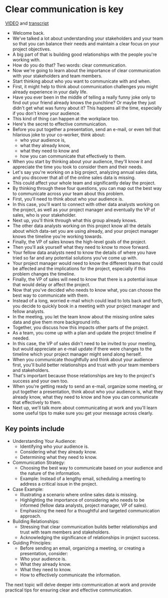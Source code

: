 # Clear communication is key

[VIDEO](./resources/1_VIDEO_Clear-communication-is-key.mp4) and [transcript](./resources/1_VIDEO_Clear-communication-is-key.txt)

- Welcome back.
- We've talked a lot about understanding your stakeholders and your team so that you can balance their needs and maintain a clear focus on your project objectives.
- A big part of that is building good relationships with the people you're working with.
- How do you do that? Two words: clear communication.
- Now we're going to learn about the importance of clear communication with your stakeholders and team members.
- Start thinking about who you want to communicate with and when.
- First, it might help to think about communication challenges you might already experience in your daily life.
- Have you ever been in the middle of telling a really funny joke only to find out your friend already knows the punchline? Or maybe they just didn't get what was funny about it? This happens all the time, especially if you don't know your audience.
- This kind of thing can happen at the workplace too.
- Here's the secret to effective communication.
- Before you put together a presentation, send an e-mail, or even tell that hilarious joke to your co-worker, think about:
  - who your audience is,
  - what they already know,
  - what they need to know and
  - how you can communicate that effectively to them.
- When you start by thinking about your audience, they'll know it and appreciate the time you took to consider them and their needs.
- Let's say you're working on a big project, analyzing annual sales data, and you discover that all of the online sales data is missing.
- This could affect your whole team and significantly delay the project.
- By thinking through these four questions, you can map out the best way to communicate across your team about this problem.
- First, you'll need to think about who your audience is.
- In this case, you'll want to connect with other data analysts working on the project, as well as your project manager and eventually the VP of sales, who is your stakeholder.
- Next up, you'll think through what this group already knows.
- The other data analysts working on this project know all the details about which data-set you are using already, and your project manager knows the timeline you're working towards.
- Finally, the VP of sales knows the high-level goals of the project.
- Then you'll ask yourself what they need to know to move forward.
- Your fellow data analysts need to know the details of where you have tried so far and any potential solutions you've come up with.
- Your project manager would need to know the different teams that could be affected and the implications for the project, especially if this problem changes the timeline.
- Finally, the VP of sales will need to know that there is a potential issue that would delay or affect the project.
- Now that you've decided who needs to know what, you can choose the best way to communicate with them.
- Instead of a long, worried e-mail which could lead to lots back and forth, you decide to quickly book in a meeting with your project manager and fellow analysts.
- In the meeting, you let the team know about the missing online sales data and give them more background info.
- Together, you discuss how this impacts other parts of the project.
- As a team, you come up with a plan and update the project timeline if needed.
- In this case, the VP of sales didn't need to be invited to your meeting, but would appreciate an e-mail update if there were changes to the timeline which your project manager might send along herself.
- When you communicate thoughtfully and think about your audience first, you'll build better relationships and trust with your team members and stakeholders.
- That's important because those relationships are key to the project's success and your own too.
- When you're getting ready to send an e-mail, organize some meeting, or put together a presentation, think about who your audience is, what they already know, what they need to know and how you can communicate that effectively to them.
- Next up, we'll talk more about communicating at work and you'll learn some useful tips to make sure you get your message across clearly.

## Key points include

- Understanding Your Audience:
  - Identifying who your audience is.
  - Considering what they already know.
  - Determining what they need to know.
- Communication Strategy:
  - Choosing the best way to communicate based on your audience and the nature of the information.
  - Example: Instead of a lengthy email, scheduling a meeting to address a critical issue in the project.
- Case Example:
  - Illustrating a scenario where online sales data is missing.
  - Highlighting the importance of considering who needs to be informed (fellow data analysts, project manager, VP of sales).
  - Emphasizing the need for a thoughtful and targeted communication approach.
- Building Relationships:
  - Stressing that clear communication builds better relationships and trust with team members and stakeholders.
  - Acknowledging the significance of relationships in project success.
- Guiding Principles:
  - Before sending an email, organizing a meeting, or creating a presentation, consider:
  - Who your audience is.
  - What they already know.
  - What they need to know.
  - How to effectively communicate the information.

The next topic will delve deeper into communication at work and provide practical tips for ensuring clear and effective communication.
